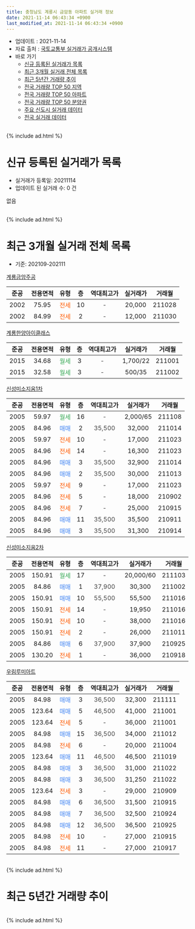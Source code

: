 ```yaml
---
title: 충청남도 계룡시 금암동 아파트 실거래 정보
date: 2021-11-14 06:43:34 +0900
last_modified_at: 2021-11-14 06:43:34 +0900
---
```


* 업데이트 : 2021-11-14
* 자료 출처 : [국토교통부 실거래가 공개시스템](http://rt.molit.go.kr)
* 바로 가기
    * [신규 등록된 실거래가 목록](#신규-등록된-실거래가-목록)
    * [최근 3개월 실거래 전체 목록](#최근-3개월-실거래-전체-목록)
    * [최근 5년간 거래량 추이](#최근-5년간-거래량-추이)
    * [전국 거래량 TOP 50 지역](https://inasie.github.io/apt-trade-info/최근-3개월-전국에서-가장-거래가-많이-발생한-지역)
    * [전국 거래량 TOP 50 아파트](https://inasie.github.io/apt-trade-info/최근-3개월-전국에서-가장-거래가-많이-발생한-아파트)
    * [전국 거래량 TOP 50 분양권](https://inasie.github.io/apt-trade-info/최근-3개월-전국에서-가장-거래가-많이-발생한-분양권)
    * [주요 신도시 실거래 데이터](https://inasie.github.io/apt-trade-info/주요-신도시)
    * [전국 실거래 데이터](https://inasie.github.io/apt-trade-info/전국)
<br>
{% include ad.html %}
<br>

# 신규 등록된 실거래가 목록
* 실거래가 등록일: 20211114
* 업데이트 된 실거래 수: 0 건

없음

<br>
{% include ad.html %}
<br>

# 최근 3개월 실거래 전체 목록
* 기준: 202109-202111


[계룡금암주공](https://search.naver.com/search.naver?query=%EC%B6%A9%EC%B2%AD%EB%82%A8%EB%8F%84+%EA%B3%84%EB%A3%A1%EC%8B%9C+%EA%B8%88%EC%95%94%EB%8F%99+%EA%B3%84%EB%A3%A1%EA%B8%88%EC%95%94%EC%A3%BC%EA%B3%B5)

|준공|전용면적|유형|층|역대최고가|실거래가|거래월|
|:---:|:---:|:---:|:---:|:---:|:---:|:---:|
|2002|75.95|<span style="color:#ff5a00">전세</span>|10|<span style="color:#444444">-</span>|20,000|211028|
|2002|84.99|<span style="color:#ff5a00">전세</span>|2|<span style="color:#444444">-</span>|12,000|211030|

[계룡한양아이클래스](https://search.naver.com/search.naver?query=%EC%B6%A9%EC%B2%AD%EB%82%A8%EB%8F%84+%EA%B3%84%EB%A3%A1%EC%8B%9C+%EA%B8%88%EC%95%94%EB%8F%99+%EA%B3%84%EB%A3%A1%ED%95%9C%EC%96%91%EC%95%84%EC%9D%B4%ED%81%B4%EB%9E%98%EC%8A%A4)

|준공|전용면적|유형|층|역대최고가|실거래가|거래월|
|:---:|:---:|:---:|:---:|:---:|:---:|:---:|
|2015|34.68|<span style="color:#34a853">월세</span>|3|<span style="color:#444444">-</span>|1,700/22|211001|
|2015|32.58|<span style="color:#34a853">월세</span>|3|<span style="color:#444444">-</span>|500/35|211002|

[신성미소지움1차](https://search.naver.com/search.naver?query=%EC%B6%A9%EC%B2%AD%EB%82%A8%EB%8F%84+%EA%B3%84%EB%A3%A1%EC%8B%9C+%EA%B8%88%EC%95%94%EB%8F%99+%EC%8B%A0%EC%84%B1%EB%AF%B8%EC%86%8C%EC%A7%80%EC%9B%801%EC%B0%A8)

|준공|전용면적|유형|층|역대최고가|실거래가|거래월|
|:---:|:---:|:---:|:---:|:---:|:---:|:---:|
|2005|59.97|<span style="color:#34a853">월세</span>|16|<span style="color:#444444">-</span>|2,000/65|211108|
|2005|84.96|<span style="color:#4285f3">매매</span>|2|<span style="color:#444444">35,500</span>|32,000|211014|
|2005|59.97|<span style="color:#ff5a00">전세</span>|10|<span style="color:#444444">-</span>|17,000|211023|
|2005|84.96|<span style="color:#ff5a00">전세</span>|14|<span style="color:#444444">-</span>|16,300|211023|
|2005|84.96|<span style="color:#4285f3">매매</span>|3|<span style="color:#444444">35,500</span>|32,900|211014|
|2005|84.96|<span style="color:#4285f3">매매</span>|2|<span style="color:#444444">35,500</span>|30,000|211013|
|2005|59.97|<span style="color:#ff5a00">전세</span>|9|<span style="color:#444444">-</span>|17,000|211023|
|2005|84.96|<span style="color:#ff5a00">전세</span>|5|<span style="color:#444444">-</span>|18,000|210902|
|2005|84.96|<span style="color:#ff5a00">전세</span>|7|<span style="color:#444444">-</span>|25,000|210915|
|2005|84.96|<span style="color:#4285f3">매매</span>|11|<span style="color:#444444">35,500</span>|35,500|210911|
|2005|84.96|<span style="color:#4285f3">매매</span>|3|<span style="color:#444444">35,500</span>|31,300|210914|

[신성미소지움2차](https://search.naver.com/search.naver?query=%EC%B6%A9%EC%B2%AD%EB%82%A8%EB%8F%84+%EA%B3%84%EB%A3%A1%EC%8B%9C+%EA%B8%88%EC%95%94%EB%8F%99+%EC%8B%A0%EC%84%B1%EB%AF%B8%EC%86%8C%EC%A7%80%EC%9B%802%EC%B0%A8)

|준공|전용면적|유형|층|역대최고가|실거래가|거래월|
|:---:|:---:|:---:|:---:|:---:|:---:|:---:|
|2005|150.91|<span style="color:#34a853">월세</span>|17|<span style="color:#444444">-</span>|20,000/60|211103|
|2005|84.86|<span style="color:#4285f3">매매</span>|1|<span style="color:#444444">37,900</span>|30,300|211002|
|2005|150.91|<span style="color:#4285f3">매매</span>|10|<span style="color:#444444">55,500</span>|55,500|211016|
|2005|150.91|<span style="color:#ff5a00">전세</span>|14|<span style="color:#444444">-</span>|19,950|211016|
|2005|150.91|<span style="color:#ff5a00">전세</span>|10|<span style="color:#444444">-</span>|38,000|211016|
|2005|150.91|<span style="color:#ff5a00">전세</span>|2|<span style="color:#444444">-</span>|26,000|211011|
|2005|84.86|<span style="color:#4285f3">매매</span>|6|<span style="color:#444444">37,900</span>|37,900|210925|
|2005|130.20|<span style="color:#ff5a00">전세</span>|1|<span style="color:#444444">-</span>|36,000|210918|

[우림루미아트](https://search.naver.com/search.naver?query=%EC%B6%A9%EC%B2%AD%EB%82%A8%EB%8F%84+%EA%B3%84%EB%A3%A1%EC%8B%9C+%EA%B8%88%EC%95%94%EB%8F%99+%EC%9A%B0%EB%A6%BC%EB%A3%A8%EB%AF%B8%EC%95%84%ED%8A%B8)

|준공|전용면적|유형|층|역대최고가|실거래가|거래월|
|:---:|:---:|:---:|:---:|:---:|:---:|:---:|
|2005|84.98|<span style="color:#4285f3">매매</span>|3|<span style="color:#444444">36,500</span>|32,300|211111|
|2005|123.64|<span style="color:#4285f3">매매</span>|5|<span style="color:#444444">46,500</span>|41,000|211001|
|2005|123.64|<span style="color:#ff5a00">전세</span>|5|<span style="color:#444444">-</span>|36,000|211001|
|2005|84.98|<span style="color:#4285f3">매매</span>|15|<span style="color:#444444">36,500</span>|34,000|211012|
|2005|84.98|<span style="color:#ff5a00">전세</span>|6|<span style="color:#444444">-</span>|20,000|211004|
|2005|123.64|<span style="color:#4285f3">매매</span>|11|<span style="color:#444444">46,500</span>|46,500|211019|
|2005|84.98|<span style="color:#4285f3">매매</span>|3|<span style="color:#444444">36,500</span>|31,000|211022|
|2005|84.98|<span style="color:#4285f3">매매</span>|3|<span style="color:#444444">36,500</span>|31,250|211022|
|2005|123.64|<span style="color:#ff5a00">전세</span>|3|<span style="color:#444444">-</span>|29,000|210909|
|2005|84.98|<span style="color:#4285f3">매매</span>|6|<span style="color:#444444">36,500</span>|31,500|210915|
|2005|84.98|<span style="color:#4285f3">매매</span>|7|<span style="color:#444444">36,500</span>|32,500|210924|
|2005|84.98|<span style="color:#4285f3">매매</span>|12|<span style="color:#444444">36,500</span>|36,500|210925|
|2005|84.98|<span style="color:#ff5a00">전세</span>|10|<span style="color:#444444">-</span>|27,000|210915|
|2005|84.98|<span style="color:#ff5a00">전세</span>|11|<span style="color:#444444">-</span>|27,000|210917|


<br>
{% include ad.html %}
<br>

# 최근 5년간 거래량 추이


<div style="width:100%;">
    <canvas id="deal_progress" height="200"></canvas>
</div>

<script>
new Chart(document.getElementById("deal_progress"), {
    type: 'line',
    data: {
        labels: ['201611','201612','201701','201702','201703','201704','201705','201706','201707','201708','201709','201710','201711','201712','201801','201802','201803','201804','201805','201806','201807','201808','201809','201810','201811','201812','201901','201902','201903','201904','201905','201906','201907','201908','201909','201910','201911','201912','202001','202002','202003','202004','202005','202006','202007','202008','202009','202010','202011','202012','202101','202102','202103','202104','202105','202106','202107','202108','202109','202110','202111'],
        datasets: [{
            label: '매매',
            pointRadius: 1,
            data: [21, 18, 15, 13, 19, 9, 13, 30, 27, 48, 30, 11, 18, 9, 11, 10, 4, 16, 12, 4, 9, 11, 15, 9, 8, 6, 12, 5, 4, 8, 12, 20, 14, 17, 17, 30, 30, 35, 17, 31, 24, 25, 45, 43, 33, 24, 5, 9, 28, 37, 13, 17, 18, 62, 38, 12, 14, 11, 6, 10, 1],
            borderColor: "rgba(255, 201, 14, 1)",
            backgroundColor: "rgba(255, 201, 14, 0.5)",
            fill: false,
            lineTension: 0
        },{
            label: '전월세',
            pointRadius: 1,
            data: [30, 30, 24, 23, 17, 16, 15, 12, 20, 24, 26, 16, 21, 25, 29, 12, 15, 10, 9, 12, 8, 17, 14, 18, 18, 25, 27, 15, 16, 11, 10, 13, 19, 20, 12, 16, 17, 32, 23, 17, 20, 10, 9, 14, 22, 18, 9, 14, 21, 29, 27, 22, 15, 25, 22, 23, 19, 19, 6, 12, 2],
            borderColor: "rgba(0, 141, 185, 1)",
            backgroundColor: "rgba(0, 141, 185, 0.5)",
            fill: false,
            lineTension: 0
        }
        ]
    },
    options: {
        responsive: true,
        title: {
            display: false
        },
        tooltips: {
            mode: 'index',
            intersect: false
        },
        hover: {
            mode: 'nearest',
            intersect: true
        },
        scales: {
            xAxes: [{
                display: true,
                scaleLabel: {
                    display: true,
                    labelString: '년/월'
                }
            }],
            yAxes: [{
                display: true,
                ticks: {
                    suggestedMin: 0,
                },
                scaleLabel: {
                    display: true,
                    labelString: '실거래 수'
                }
            }]
        }
    }
});

</script>


<br>
{% include ad.html %}
<br>

